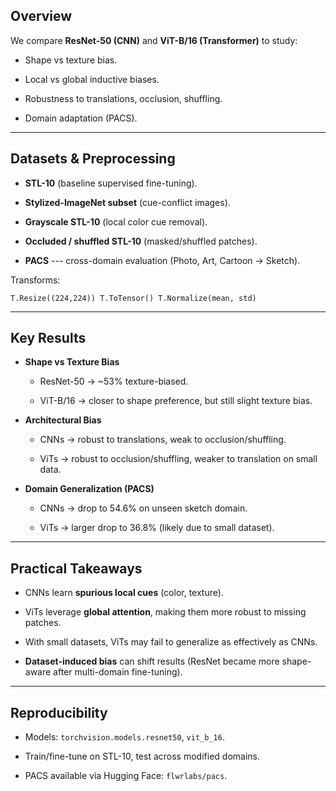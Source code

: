 Overview
--------

We compare **ResNet-50 (CNN)** and **ViT-B/16 (Transformer)** to study:

-   Shape vs texture bias.

-   Local vs global inductive biases.

-   Robustness to translations, occlusion, shuffling.

-   Domain adaptation (PACS).

* * * * *

Datasets & Preprocessing
------------------------

-   **STL-10** (baseline supervised fine-tuning).

-   **Stylized-ImageNet subset** (cue-conflict images).

-   **Grayscale STL-10** (local color cue removal).

-   **Occluded / shuffled STL-10** (masked/shuffled patches).

-   **PACS** --- cross-domain evaluation (Photo, Art, Cartoon → Sketch).

Transforms:

`T.Resize((224,224))
T.ToTensor()
T.Normalize(mean, std)`

* * * * *

Key Results
-----------

-   **Shape vs Texture Bias**

    -   ResNet-50 → ~53% texture-biased.

    -   ViT-B/16 → closer to shape preference, but still slight texture bias.

-   **Architectural Bias**

    -   CNNs → robust to translations, weak to occlusion/shuffling.

    -   ViTs → robust to occlusion/shuffling, weaker to translation on small data.

-   **Domain Generalization (PACS)**

    -   CNNs → drop to 54.6% on unseen sketch domain.

    -   ViTs → larger drop to 36.8% (likely due to small dataset).

* * * * *

Practical Takeaways
-------------------

-   CNNs learn **spurious local cues** (color, texture).

-   ViTs leverage **global attention**, making them more robust to missing patches.

-   With small datasets, ViTs may fail to generalize as effectively as CNNs.

-   **Dataset-induced bias** can shift results (ResNet became more shape-aware after multi-domain fine-tuning).

* * * * *

Reproducibility
---------------

-   Models: `torchvision.models.resnet50`, `vit_b_16`.

-   Train/fine-tune on STL-10, test across modified domains.

-   PACS available via Hugging Face: `flwrlabs/pacs`.
